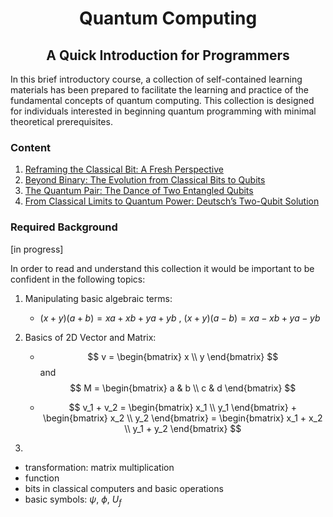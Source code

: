 <h1 align="center">Quantum Computing</h1>
<h2 align="center">A Quick Introduction for Programmers</h2>

In this brief introductory course, a collection of self-contained learning materials has been prepared to facilitate the learning and practice of the fundamental concepts of quantum computing. This collection is designed for individuals interested in beginning quantum programming with minimal theoretical prerequisites.

### Content

1. [Reframing the Classical Bit: A Fresh Perspective](qc_lesson_01.ipynb)
2. [Beyond Binary: The Evolution from Classical Bits to Qubits](qc_lesson_02.ipynb)
3. [The Quantum Pair: The Dance of Two Entangled Qubits](qc_lesson_03.ipynb)
4. [From Classical Limits to Quantum Power: Deutsch’s Two-Qubit Solution](qc_lesson_04.ipynb)
   

### Required Background
[in progress]

In order to read and understand this collection it would be important to be confident in the following topics:

1. Manipulating basic algebraic terms:
   - $(x+y)(a+b)=xa+xb+ya+yb$ , $(x+y)(a-b)=xa-xb+ya-yb$ 

2. Basics of 2D Vector and Matrix:

    - $$ 
v = \begin{bmatrix} x \\
y \end{bmatrix} 
$$
and 
$$ 
M = \begin{bmatrix} a & b \\
c & d \end{bmatrix} 
$$

    - $$  
v_1 + v_2 = \begin{bmatrix} x_1 \\
y_1 \end{bmatrix} + \begin{bmatrix} x_2 \\
y_2 \end{bmatrix} = \begin{bmatrix} x_1 + x_2 \\
y_1 + y_2 \end{bmatrix} 
$$

3. 
- transformation: matrix multiplication
- function
- bits in classical computers and basic operations
- basic symbols: $\psi$, $\phi$, $U_f$